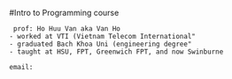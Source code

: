  #Intro to Programming course 
	
	 prof: Ho Huu Van aka Van Ho
	- worked at VTI (Vietnam Telecom International" 
	- graduated Bach Khoa Uni (engineering degree" 
	- taught at HSU, FPT, Greenwich FPT, and now Swinburne

	email: 
